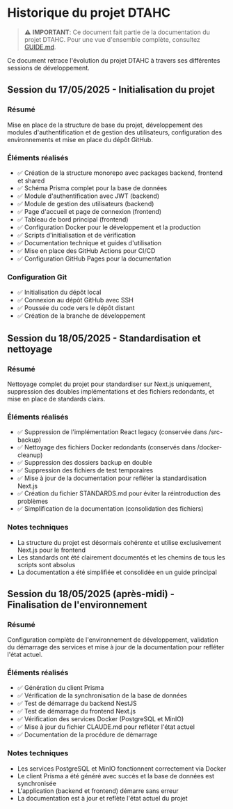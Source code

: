 # Historique du projet DTAHC

> ⚠️ **IMPORTANT**: Ce document fait partie de la documentation du projet DTAHC. Pour une vue d'ensemble complète, consultez [GUIDE.md](GUIDE.md).

Ce document retrace l'évolution du projet DTAHC à travers ses différentes sessions de développement.

## Session du 17/05/2025 - Initialisation du projet

### Résumé

Mise en place de la structure de base du projet, développement des modules d'authentification et de gestion des utilisateurs, configuration des environnements et mise en place du dépôt GitHub.

### Éléments réalisés

- ✅ Création de la structure monorepo avec packages backend, frontend et shared
- ✅ Schéma Prisma complet pour la base de données
- ✅ Module d'authentification avec JWT (backend)
- ✅ Module de gestion des utilisateurs (backend)
- ✅ Page d'accueil et page de connexion (frontend)
- ✅ Tableau de bord principal (frontend)
- ✅ Configuration Docker pour le développement et la production
- ✅ Scripts d'initialisation et de vérification
- ✅ Documentation technique et guides d'utilisation
- ✅ Mise en place des GitHub Actions pour CI/CD
- ✅ Configuration GitHub Pages pour la documentation

### Configuration Git

- ✅ Initialisation du dépôt local
- ✅ Connexion au dépôt GitHub avec SSH
- ✅ Poussée du code vers le dépôt distant
- ✅ Création de la branche de développement

## Session du 18/05/2025 - Standardisation et nettoyage

### Résumé

Nettoyage complet du projet pour standardiser sur Next.js uniquement, suppression des doubles implémentations et des fichiers redondants, et mise en place de standards clairs.

### Éléments réalisés

- ✅ Suppression de l'implémentation React legacy (conservée dans /src-backup)
- ✅ Nettoyage des fichiers Docker redondants (conservés dans /docker-cleanup)
- ✅ Suppression des dossiers backup en double
- ✅ Suppression des fichiers de test temporaires
- ✅ Mise à jour de la documentation pour refléter la standardisation Next.js
- ✅ Création du fichier STANDARDS.md pour éviter la réintroduction des problèmes
- ✅ Simplification de la documentation (consolidation des fichiers)

### Notes techniques

- La structure du projet est désormais cohérente et utilise exclusivement Next.js pour le frontend
- Les standards ont été clairement documentés et les chemins de tous les scripts sont absolus
- La documentation a été simplifiée et consolidée en un guide principal

## Session du 18/05/2025 (après-midi) - Finalisation de l'environnement

### Résumé

Configuration complète de l'environnement de développement, validation du démarrage des services et mise à jour de la documentation pour refléter l'état actuel.

### Éléments réalisés

- ✅ Génération du client Prisma
- ✅ Vérification de la synchronisation de la base de données
- ✅ Test de démarrage du backend NestJS
- ✅ Test de démarrage du frontend Next.js
- ✅ Vérification des services Docker (PostgreSQL et MinIO)
- ✅ Mise à jour du fichier CLAUDE.md pour refléter l'état actuel
- ✅ Documentation de la procédure de démarrage

### Notes techniques

- Les services PostgreSQL et MinIO fonctionnent correctement via Docker
- Le client Prisma a été généré avec succès et la base de données est synchronisée
- L'application (backend et frontend) démarre sans erreur
- La documentation est à jour et reflète l'état actuel du projet
